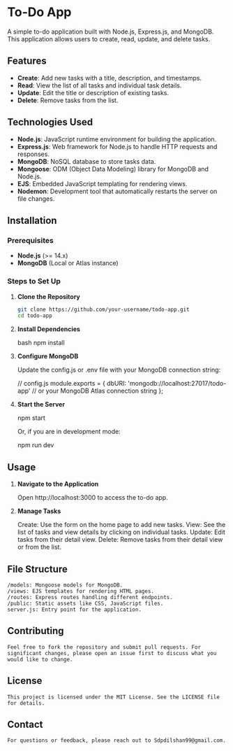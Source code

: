 # To-Do App

A simple to-do application built with Node.js, Express.js, and MongoDB. This application allows users to create, read, update, and delete tasks.

## Features

- **Create**: Add new tasks with a title, description, and timestamps.
- **Read**: View the list of all tasks and individual task details.
- **Update**: Edit the title or description of existing tasks.
- **Delete**: Remove tasks from the list.

## Technologies Used

- **Node.js**: JavaScript runtime environment for building the application.
- **Express.js**: Web framework for Node.js to handle HTTP requests and responses.
- **MongoDB**: NoSQL database to store tasks data.
- **Mongoose**: ODM (Object Data Modeling) library for MongoDB and Node.js.
- **EJS**: Embedded JavaScript templating for rendering views.
- **Nodemon**: Development tool that automatically restarts the server on file changes.

## Installation

### Prerequisites

- **Node.js** (>= 14.x)
- **MongoDB** (Local or Atlas instance)

### Steps to Set Up

1. **Clone the Repository**

   ```bash
   git clone https://github.com/your-username/todo-app.git
   cd todo-app

2. **Install Dependencies**

    bash
    npm install

3. **Configure MongoDB**
    
    Update the config.js or .env file with your MongoDB connection string:
    
    // config.js
    module.exports = {
    dbURI: 'mongodb://localhost:27017/todo-app' // or your MongoDB Atlas connection string
    };

4. **Start the Server**

    npm start

    Or, if you are in development mode:

    npm run dev

## Usage

1. **Navigate to the Application**

    Open http://localhost:3000 to access the to-do app.

2. **Manage Tasks**

    Create: Use the form on the home page to add new tasks.
    View: See the list of tasks and view details by clicking on individual tasks.
    Update: Edit tasks from their detail view.
    Delete: Remove tasks from their detail view or from the list.

## File Structure

    /models: Mongoose models for MongoDB.
    /views: EJS templates for rendering HTML pages.
    /routes: Express routes handling different endpoints.
    /public: Static assets like CSS, JavaScript files.
    server.js: Entry point for the application.

## Contributing

    Feel free to fork the repository and submit pull requests. For significant changes, please open an issue first to discuss what you would like to change.

## License

    This project is licensed under the MIT License. See the LICENSE file for details.

## Contact

    For questions or feedback, please reach out to Sdpdilshan99@gmail.com.